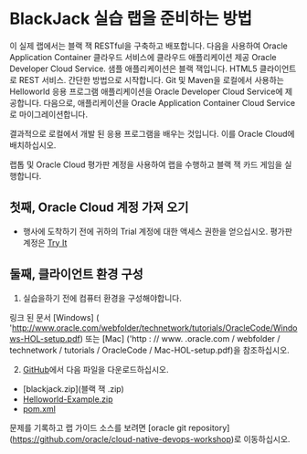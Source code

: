# BlackJack 실습 랩을 준비하는 방법

이 실제 랩에서는 블랙 잭 RESTful을 구축하고 배포합니다. 
다음을 사용하여 Oracle Application Container 클라우드 서비스에 클라우드 애플리케이션 제공 
Oracle Developer Cloud Service. 샘플 애플리케이션은 블랙 잭입니다. 
HTML5 클라이언트로 REST 서비스. 간단한 방법으로 시작합니다. 
Git 및 Maven을 로컬에서 사용하는 Helloworld 응용 프로그램 
애플리케이션을 Oracle Developer Cloud Service에 제공합니다. 다음으로, 
애플리케이션을 Oracle Application Container Cloud Service로 마이그레이션합니다. 

결과적으로 로컬에서 개발 된 응용 프로그램을 배우는 것입니다. 
이를 Oracle Cloud에 배치하십시오. 

랩톱 및 Oracle Cloud 평가판 계정을 사용하여 랩을 수행하고 블랙 잭 카드 게임을 실행합니다. 

## 첫째, Oracle Cloud 계정 가져 오기

- 행사에 도착하기 전에 귀하의 Trial 계정에 대한 액세스 권한을 얻으십시오. 평가판 계정은 [Try 
    It](http://cloud.oracle.com/tryit)

## 둘째, 클라이언트 환경 구성

1. 실습을하기 전에 컴퓨터 환경을 구성해야합니다. 

링크 된 문서 [Windows] ( &#39;http://www.oracle.com/webfolder/technetwork/tutorials/OracleCode/Windows-HOL-setup.pdf) 또는 [Mac] (&#39;http : // www. .oracle.com / webfolder / technetwork / tutorials / OracleCode / Mac-HOL-setup.pdf)을 참조하십시오. 

2. [GitHub](https://github.com/oracle/cloud-native-devops-workshop/tree/master/blackjack)에서 다음 파일을 다운로드하십시오. 
- [blackjack.zip](블랙 잭 .zip) 
- [Helloworld-Example.zip](Helloworld-Example.zip) 
- [pom.xml](pom.xml) 

문제를 기록하고 랩 가이드 소스를 보려면 [oracle git repository] (https://github.com/oracle/cloud-native-devops-workshop)로 이동하십시오. 

